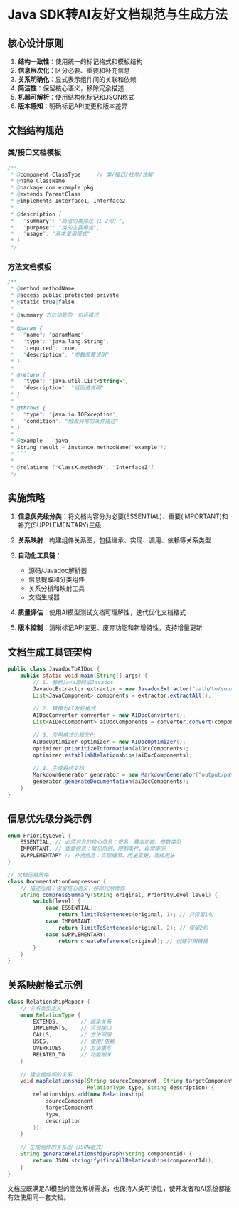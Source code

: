 # Java SDK转AI友好文档规范与生成方法

## 核心设计原则

1. **结构一致性**：使用统一的标记格式和模板结构
2. **信息层次化**：区分必要、重要和补充信息
3. **关系明确化**：显式表示组件间的关联和依赖
4. **简洁性**：保留核心语义，移除冗余描述
5. **机器可解析**：使用结构化标记和JSON格式
6. **版本感知**：明确标记API变更和版本差异

## 文档结构规范

### 类/接口文档模板
```java
/**
 * @component ClassType     // 类/接口/枚举/注解
 * @name ClassName
 * @package com.example.pkg
 * @extends ParentClass
 * @implements Interface1, Interface2
 * 
 * @description {
 *   "summary": "简洁的类描述（1-2句）",
 *   "purpose": "类的主要用途",
 *   "usage": "基本使用模式"
 * }
 */
```

### 方法文档模板
```java
/**
 * @method methodName
 * @access public|protected|private
 * @static true|false
 * 
 * @summary 方法功能的一句话描述
 * 
 * @param {
 *   "name": "paramName",
 *   "type": "java.lang.String",
 *   "required": true,
 *   "description": "参数简要说明"
 * }
 * 
 * @return {
 *   "type": "java.util.List<String>",
 *   "description": "返回值说明"
 * }
 * 
 * @throws {
 *   "type": "java.io.IOException",
 *   "condition": "触发异常的条件描述"
 * }
 * 
 * @example ```java
 * String result = instance.methodName("example");
 * ```
 * 
 * @relations ["ClassX.methodY", "InterfaceZ"]
 */
```

## 实施策略

1. **信息优先级分类**：将文档内容分为必要(ESSENTIAL)、重要(IMPORTANT)和补充(SUPPLEMENTARY)三级

2. **关系映射**：构建组件关系图，包括继承、实现、调用、依赖等关系类型

3. **自动化工具链**：
   - 源码/Javadoc解析器
   - 信息提取和分类组件
   - 关系分析和映射工具
   - 文档生成器

4. **质量评估**：使用AI模型测试文档可理解性，迭代优化文档格式

5. **版本控制**：清晰标记API变更、废弃功能和新增特性，支持增量更新

## 文档生成工具链架构

```java
public class JavadocToAIDoc {
    public static void main(String[] args) {
        // 1. 解析Java源码或Javadoc
        JavadocExtractor extractor = new JavadocExtractor("path/to/source");
        List<JavaComponent> components = extractor.extractAll();
        
        // 2. 转换为AI友好格式
        AIDocConverter converter = new AIDocConverter();
        List<AIDocComponent> aiDocComponents = converter.convert(components);
        
        // 3. 应用格式化和优化
        AIDocOptimizer optimizer = new AIDocOptimizer();
        optimizer.prioritizeInformation(aiDocComponents);
        optimizer.establishRelationships(aiDocComponents);
        
        // 4. 生成最终文档
        MarkdownGenerator generator = new MarkdownGenerator("output/path");
        generator.generateDocumentation(aiDocComponents);
    }
}
```

## 信息优先级分类示例

```java
enum PriorityLevel {
    ESSENTIAL, // 必须包含的核心信息：签名、基本功能、参数类型
    IMPORTANT, // 重要信息：常见用例、限制条件、异常情况
    SUPPLEMENTARY // 补充信息：实现细节、历史变更、高级用法
}

// 文档压缩策略
class DocumentationCompressor {
    // 描述压缩：保留核心语义，移除冗余修饰
    String compressSummary(String original, PriorityLevel level) {
        switch(level) {
            case ESSENTIAL: 
                return limitToSentences(original, 1); // 只保留1句
            case IMPORTANT: 
                return limitToSentences(original, 2); // 保留2句
            case SUPPLEMENTARY:
                return createReference(original); // 创建引用链接
        }
    }
}
```

## 关系映射格式示例

```java
class RelationshipMapper {
    // 关系类型定义
    enum RelationType {
        EXTENDS,       // 继承关系
        IMPLEMENTS,    // 实现接口
        CALLS,         // 方法调用
        USES,          // 使用/依赖
        OVERRIDES,     // 方法重写
        RELATED_TO     // 功能相关
    }
    
    // 建立组件间的关系
    void mapRelationship(String sourceComponent, String targetComponent, 
                         RelationType type, String description) {
        relationships.add(new Relationship(
            sourceComponent, 
            targetComponent,
            type,
            description
        ));
    }
    
    // 生成组件的关系图（JSON格式）
    String generateRelationshipGraph(String componentId) {
        return JSON.stringify(findAllRelationships(componentId));
    }
}
```

文档应既满足AI模型的高效解析需求，也保持人类可读性，使开发者和AI系统都能有效使用同一套文档。 